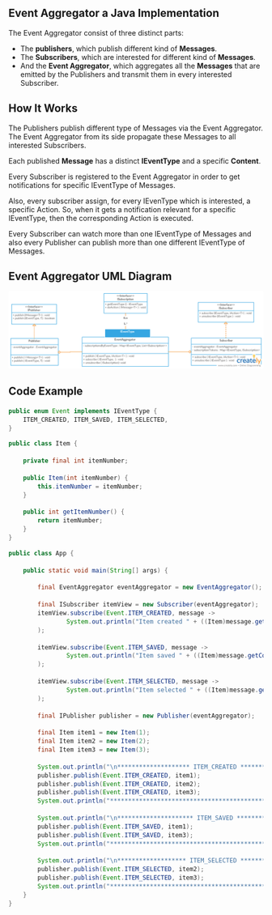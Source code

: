 **Event Aggregator a Java Implementation**
------------------------------------------


The Event Aggregator consist of three distinct parts:

* The **publishers**, which publish different kind of **Messages**.
* The **Subscribers**, which are interested for different kind of **Messages**.
* And the **Event Aggregator**, which aggregates all the **Messages** that are emitted by the Publishers and 
  transmit them in every interested Subscriber. 


**How It Works**
----------------

The Publishers publish different type of Messages via the Event Aggregator. The Event Aggregator from its side
propagate these Messages to all interested Subscribers.

Each published **Message** has a distinct **IEventType** and a specific **Content**.

Every Subscriber is registered to the Event Aggregator in order to get notifications for specific IEventType
of Messages. 

Also, every subscriber assign, for every IEvenType which is interested, a specific Action. 
So, when it gets a notification relevant for a specific IEventType, then the corresponding Action is executed.  

Every Subscriber can watch more than one IEventType of Messages and also every Publisher can publish more than one
different IEventType of Messages.


**Event Aggregator UML Diagram**
--------------------------------

![UML Diagram](EventAggregator.png "Event Aggregator UML Diagram")


**Code Example**
----------------

```java
public enum Event implements IEventType {
    ITEM_CREATED, ITEM_SAVED, ITEM_SELECTED,
}
```

```java
public class Item {

    private final int itemNumber;

    public Item(int itemNumber) {
        this.itemNumber = itemNumber;
    }

    public int getItemNumber() {
        return itemNumber;
    }
}
```

```java
public class App {

    public static void main(String[] args) {

        final EventAggregator eventAggregator = new EventAggregator();

        final ISubscriber itemView = new Subscriber(eventAggregator);
        itemView.subscribe(Event.ITEM_CREATED, message ->
                System.out.println("Item created " + ((Item)message.getContent()).getItemNumber())
        );

        itemView.subscribe(Event.ITEM_SAVED, message ->
                System.out.println("Item saved " + ((Item)message.getContent()).getItemNumber())
        );

        itemView.subscribe(Event.ITEM_SELECTED, message ->
                System.out.println("Item selected " + ((Item)message.getContent()).getItemNumber())
        );

        final IPublisher publisher = new Publisher(eventAggregator);

        final Item item1 = new Item(1);
        final Item item2 = new Item(2);
        final Item item3 = new Item(3);

        System.out.println("\n******************** ITEM_CREATED ********************");
        publisher.publish(Event.ITEM_CREATED, item1);
        publisher.publish(Event.ITEM_CREATED, item2);
        publisher.publish(Event.ITEM_CREATED, item3);
        System.out.println("******************************************************");

        System.out.println("\n********************* ITEM_SAVED *********************");
        publisher.publish(Event.ITEM_SAVED, item1);
        publisher.publish(Event.ITEM_SAVED, item3);
        System.out.println("******************************************************");

        System.out.println("\n******************* ITEM_SELECTED ********************");
        publisher.publish(Event.ITEM_SELECTED, item2);
        publisher.publish(Event.ITEM_SELECTED, item3);
        System.out.println("******************************************************");
    }
}
```
